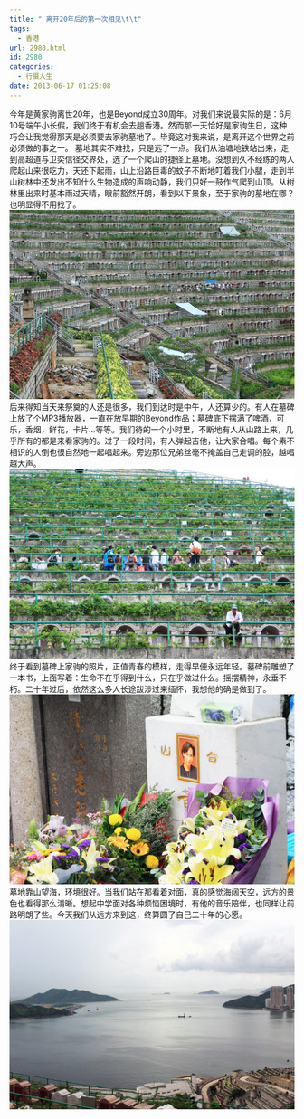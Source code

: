 ```yaml
---
title: " 离开20年后的第一次相见\t\t"
tags:
  - 香港
url: 2980.html
id: 2980
categories:
  - 行摄人生
date: 2013-06-17 01:25:08
---
```


今年是黄家驹离世20年，也是Beyond成立30周年。对我们来说最实际的是：6月10号端午小长假，我们终于有机会去趟香港。然而那一天恰好是家驹生日，这种巧合让我觉得那天是必须要去家驹墓地了。毕竟这对我来说，是离开这个世界之前必须做的事之一。 墓地其实不难找，只是远了一点。我们从油塘地铁站出来，走到高超道与卫奕信径交界处，选了一个爬山的捷径上墓地。没想到久不经练的两人爬起山来很吃力，天还下起雨，山上沿路巨毒的蚊子不断地叮着我们小腿，走到半山树林中还发出不知什么生物造成的声响动静，我们只好一鼓作气爬到山顶。从树林里出来时基本雨过天晴，眼前豁然开朗，看到以下景象，至于家驹的墓地在哪？也明显得不用找了。 ![黄家驹墓地](../../images//2013/06/huangjiaju_1.jpg "黄家驹墓地") 后来得知当天来祭奠的人还是很多，我们到达时是中午，人还算少的。有人在墓碑上放了个MP3播放器，一直在放早期的Beyond作品；墓碑底下摆满了啤酒，可乐，香烟，鲜花，卡片...等等。我们待的一个小时里，不断地有人从山路上来，几乎所有的都是来看家驹的。过了一段时间，有人弹起吉他，让大家合唱。每个素不相识的人倒也很自然地一起唱起来。旁边那位兄弟丝毫不掩盖自己走调的腔，越唱越大声。 ![黄家驹墓地](../../images//2013/06/huangjiaju_2.jpg "黄家驹墓地") 终于看到墓碑上家驹的照片，正值青春的模样，走得早便永远年轻。墓碑前雕塑了一本书，上面写着：生命不在乎得到什么，只在乎做过什么。摇摆精神，永垂不朽。二十年过后，依然这么多人长途跋涉过来缅怀，我想他的确是做到了。 ![黄家驹墓地](../../images//2013/06/huangjiaju_3.jpg "黄家驹墓地") 墓地靠山望海，环境很好。当我们站在那看着对面，真的感觉海阔天空，远方的景色也看得那么清晰。想起中学面对各种烦恼困境时，有他的音乐陪伴，也同样让前路明朗了些。今天我们从远方来到这，终算圆了自己二十年的心愿。 ![黄家驹墓地](../../images//2013/06/huangjiaju_4.jpg "黄家驹墓地")